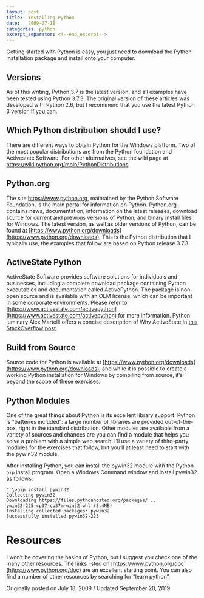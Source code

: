 ```yaml
---
layout: post
title:  Installing Python
date:   2009-07-18
categories: python
excerpt_separator: <!--end_excerpt-->
---
```


Getting started with Python is easy, you just need to download the Python
installation package and install onto your computer.

<!--end_excerpt-->

## Versions

As of this writing, Python 3.7 is the latest version, and all examples have been
tested using Python 3.7.3. The original version of these articles was developed
with Python 2.6, but I recommend that you use the latest Python 3 version if you
can.

## Which Python distribution should I use?

There are different ways to obtain Python for the Windows platform. Two of the
most popular distributions are from the Python foundation and Activestate
Software. For other alternatives, see the wiki page at
https://wiki.python.org/moin/PythonDistributions .

## Python.org

The site https://www.python.org, maintained by the Python Software Foundation,
is the main portal for information on Python. Python.org contains news,
documentation, information on the latest releases, download source for current
and previous versions of Python, and binary install files for Windows. The
latest version, as well as older versions of Python, can be found at
[https://www.python.org/downloads](https://www.python.org/downloads). This is
the Python distribution that I typically use, the examples that follow are based
on Python release 3.7.3.

## ActiveState Python

ActiveState Software provides software solutions for individuals and businesses,
including a complete download package containing Python executables and
documentation called ActivePython. The package is non-open source and is available
with an OEM license, which can be important in some corporate environments.
Please refer to
[https://www.activestate.com/activepython](https://www.activestate.com/activepython)
for more information. Python luminary Alex Martelli offers a concise description
of Why ActiveState in [this StackOverflow
post](https://stackoverflow.com/questions/1352528/why-does-activepython-exist).

## Build from Source

Source code for Python is available at
[https://www.python.org/downloads](https://www.python.org/downloads), and while
it is possible to create a working Python installation for Windows by compiling
from source, it’s beyond the scope of these exercises.

## Python Modules

One of the great things about Python is its excellent library support. Python is
“batteries included”: a large number of libraries are provided out-of-the-box,
right in the standard distribution. Other modules are available from a variety
of sources and chances are you can find a module that helps you solve a problem
with a simple web search. I’ll use a variety of third-party modules for the
exercises that follow, but you’ll at least need to start with the pywin32
module.

After installing Python, you can install the pywin32 module with the Python
`pip` install program. Open a Windows Command window and install pywin32 as
follows:

```
C:\>pip install pywin32
Collecting pywin32
Downloading https://files.pythonhosted.org/packages/...
ywin32-225-cp37-cp37m-win32.whl (8.4MB)
Installing collected packages: pywin32
Successfully installed pywin32-225
```

# Resources

I won’t be covering the basics of Python, but I suggest you check one of the many
other resources. The links listed on
[https://www.python.org/doc](https://www.python.org/doc) are an excellent
starting point. You can also find a number of other resources by searching for
“learn python”.

Originally posted on July 18, 2009 / Updated September 20, 2019

